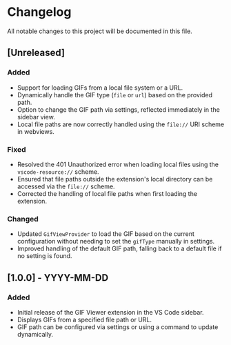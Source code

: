 # Changelog

All notable changes to this project will be documented in this file.

## [Unreleased]

### Added

- Support for loading GIFs from a local file system or a URL.
- Dynamically handle the GIF type (`file` or `url`) based on the provided path.
- Option to change the GIF path via settings, reflected immediately in the sidebar view.
- Local file paths are now correctly handled using the `file://` URI scheme in webviews.

### Fixed

- Resolved the 401 Unauthorized error when loading local files using the `vscode-resource://` scheme.
- Ensured that file paths outside the extension's local directory can be accessed via the `file://` scheme.
- Corrected the handling of local file paths when first loading the extension.

### Changed

- Updated `GifViewProvider` to load the GIF based on the current configuration without needing to set the `gifType` manually in settings.
- Improved handling of the default GIF path, falling back to a default file if no setting is found.

## [1.0.0] - YYYY-MM-DD

### Added

- Initial release of the GIF Viewer extension in the VS Code sidebar.
- Displays GIFs from a specified file path or URL.
- GIF path can be configured via settings or using a command to update dynamically.
